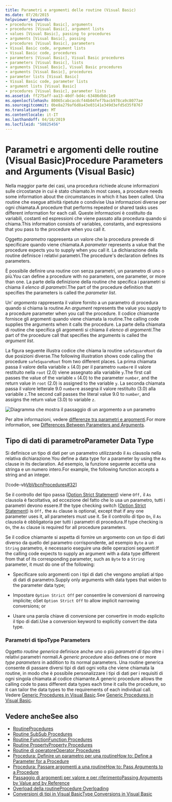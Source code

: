 ```yaml
---
title: Parametri e argomenti delle routine (Visual Basic)
ms.date: 07/20/2015
helpviewer_keywords:
- procedures [Visual Basic], arguments
- procedures [Visual Basic], argument lists
- values [Visual Basic], passing to procedures
- arguments [Visual Basic], passing
- procedures [Visual Basic], parameters
- Visual Basic code, argument lists
- Visual Basic code, procedures
- parameters [Visual Basic], Visual Basic procedures
- parameters [Visual Basic], lists
- arguments [Visual Basic], Visual Basic procedures
- arguments [Visual Basic], procedures
- parameter lists [Visual Basic]
- Visual Basic code, parameter lists
- argument lists [Visual Basic]
- procedures [Visual Basic], parameter lists
ms.assetid: ff275aff-aa13-40df-bd4c-63486db8c1e9
ms.openlocfilehash: 80065cabcacdcf44b04fef7bacb978ca9c8077ae
ms.sourcegitcommit: 0be8a279af6d8a43e03141e349d3efd5d35f8767
ms.translationtype: MT
ms.contentlocale: it-IT
ms.lasthandoff: 04/18/2019
ms.locfileid: "58825456"
---
```

# <a name="procedure-parameters-and-arguments-visual-basic"></a><span data-ttu-id="1e20a-102">Parametri e argomenti delle routine (Visual Basic)</span><span class="sxs-lookup"><span data-stu-id="1e20a-102">Procedure Parameters and Arguments (Visual Basic)</span></span>
<span data-ttu-id="1e20a-103">Nella maggior parte dei casi, una procedura richiede alcune informazioni sulle circostanze in cui è stato chiamato.</span><span class="sxs-lookup"><span data-stu-id="1e20a-103">In most cases, a procedure needs some information about the circumstances in which it has been called.</span></span> <span data-ttu-id="1e20a-104">Una routine che esegue attività ripetute o condivise Usa informazioni diverse per ogni chiamata.</span><span class="sxs-lookup"><span data-stu-id="1e20a-104">A procedure that performs repeated or shared tasks uses different information for each call.</span></span> <span data-ttu-id="1e20a-105">Queste informazioni è costituito da variabili, costanti ed espressioni che viene passato alla procedura quando si chiama.</span><span class="sxs-lookup"><span data-stu-id="1e20a-105">This information consists of variables, constants, and expressions that you pass to the procedure when you call it.</span></span>  
  
 <span data-ttu-id="1e20a-106">Oggetto *parametro* rappresenta un valore che la procedura prevede di specificare quando viene chiamata.</span><span class="sxs-lookup"><span data-stu-id="1e20a-106">A *parameter* represents a value that the procedure expects you to supply when you call it.</span></span> <span data-ttu-id="1e20a-107">La dichiarazione della routine definisce i relativi parametri.</span><span class="sxs-lookup"><span data-stu-id="1e20a-107">The procedure's declaration defines its parameters.</span></span>  
  
 <span data-ttu-id="1e20a-108">È possibile definire una routine con senza parametri, un parametro di uno o più.</span><span class="sxs-lookup"><span data-stu-id="1e20a-108">You can define a procedure with no parameters, one parameter, or more than one.</span></span> <span data-ttu-id="1e20a-109">La parte della definizione della routine che specifica i parametri si chiama il *elenco di parametri*.</span><span class="sxs-lookup"><span data-stu-id="1e20a-109">The part of the procedure definition that specifies the parameters is called the *parameter list*.</span></span>  
  
 <span data-ttu-id="1e20a-110">Un' *argomento* rappresenta il valore fornito a un parametro di procedura quando si chiama la routine.</span><span class="sxs-lookup"><span data-stu-id="1e20a-110">An *argument* represents the value you supply to a procedure parameter when you call the procedure.</span></span> <span data-ttu-id="1e20a-111">Il codice chiamante fornisce gli argomenti quando viene chiamata la routine.</span><span class="sxs-lookup"><span data-stu-id="1e20a-111">The calling code supplies the arguments when it calls the procedure.</span></span> <span data-ttu-id="1e20a-112">La parte della chiamata di routine che specifica gli argomenti si chiama il *elenco di argomenti*.</span><span class="sxs-lookup"><span data-stu-id="1e20a-112">The part of the procedure call that specifies the arguments is called the *argument list*.</span></span>  
  
 <span data-ttu-id="1e20a-113">La figura seguente illustra codice che chiama la routine `safeSquareRoot` da due posizioni diverse.</span><span class="sxs-lookup"><span data-stu-id="1e20a-113">The following illustration shows code calling the procedure `safeSquareRoot` from two different places.</span></span> <span data-ttu-id="1e20a-114">La prima chiamata passa il valore della variabile `x` (4.0) per il parametro `number`e il valore restituito nella `root` (2.0) viene assegnato alla variabile `y`.</span><span class="sxs-lookup"><span data-stu-id="1e20a-114">The first call passes the value of the variable `x` (4.0) to the parameter `number`, and the return value in `root` (2.0) is assigned to the variable `y`.</span></span> <span data-ttu-id="1e20a-115">La seconda chiamata passa il valore letterale 9.0 `number`e assegna il valore restituito (3.0) alla variabile `z`.</span><span class="sxs-lookup"><span data-stu-id="1e20a-115">The second call passes the literal value 9.0 to `number`, and assigns the return value (3.0) to variable `z`.</span></span>  
  
 ![Diagramma che mostra il passaggio di un argomento a un parametro](./media/procedure-parameters-and-arguments/pass-argument-parameter.gif)  
  
 <span data-ttu-id="1e20a-117">Per altre informazioni, vedere [differenze tra parametri e argomenti](./differences-between-parameters-and-arguments.md).</span><span class="sxs-lookup"><span data-stu-id="1e20a-117">For more information, see [Differences Between Parameters and Arguments](./differences-between-parameters-and-arguments.md).</span></span>  
  
## <a name="parameter-data-type"></a><span data-ttu-id="1e20a-118">Tipo di dati di parametro</span><span class="sxs-lookup"><span data-stu-id="1e20a-118">Parameter Data Type</span></span>  
 <span data-ttu-id="1e20a-119">Si definisce un tipo di dati per un parametro utilizzando il `As` clausola nella relativa dichiarazione.</span><span class="sxs-lookup"><span data-stu-id="1e20a-119">You define a data type for a parameter by using the `As` clause in its declaration.</span></span> <span data-ttu-id="1e20a-120">Ad esempio, la funzione seguente accetta una stringa e un numero intero.</span><span class="sxs-lookup"><span data-stu-id="1e20a-120">For example, the following function accepts a string and an integer.</span></span>  
  
 [!code-vb[VbVbcnProcedures#32](~/samples/snippets/visualbasic/VS_Snippets_VBCSharp/VbVbcnProcedures/VB/Class1.vb#32)]  
  
 <span data-ttu-id="1e20a-121">Se il controllo del tipo passa ([Option Strict Statement](../../../../visual-basic/language-reference/statements/option-strict-statement.md)) viene `Off,` il `As` clausola è facoltativa, ad eccezione del fatto che lo usa un parametro, tutti i parametri devono essere.</span><span class="sxs-lookup"><span data-stu-id="1e20a-121">If the type checking switch ([Option Strict Statement](../../../../visual-basic/language-reference/statements/option-strict-statement.md)) is `Off,` the `As` clause is optional, except that if any one parameter uses it, all parameters must use it.</span></span> <span data-ttu-id="1e20a-122">Se il controllo di tipo `On`, il `As` clausola è obbligatoria per tutti i parametri di procedura.</span><span class="sxs-lookup"><span data-stu-id="1e20a-122">If type checking is `On`, the `As` clause is required for all procedure parameters.</span></span>  
  
 <span data-ttu-id="1e20a-123">Se il codice chiamante si aspetta di fornire un argomento con un tipo di dati diverso da quello del parametro corrispondente, ad esempio `Byte` a un `String` parametro, è necessario eseguire una delle operazioni seguenti:</span><span class="sxs-lookup"><span data-stu-id="1e20a-123">If the calling code expects to supply an argument with a data type different from that of its corresponding parameter, such as `Byte` to a `String` parameter, it must do one of the following:</span></span>  
  
-   <span data-ttu-id="1e20a-124">Specificare solo argomenti con i tipi di dati che vengono ampliati al tipo di dati di parametro.</span><span class="sxs-lookup"><span data-stu-id="1e20a-124">Supply only arguments with data types that widen to the parameter data type;</span></span>  
  
-   <span data-ttu-id="1e20a-125">Impostare `Option Strict Off` per consentire le conversioni di narrowing implicite; o</span><span class="sxs-lookup"><span data-stu-id="1e20a-125">Set `Option Strict Off` to allow implicit narrowing conversions; or</span></span>  
  
-   <span data-ttu-id="1e20a-126">Usare una parola chiave di conversione per convertire in modo esplicito il tipo di dati.</span><span class="sxs-lookup"><span data-stu-id="1e20a-126">Use a conversion keyword to explicitly convert the data type.</span></span>  
  
### <a name="type-parameters"></a><span data-ttu-id="1e20a-127">Parametri di tipo</span><span class="sxs-lookup"><span data-stu-id="1e20a-127">Type Parameters</span></span>  
 <span data-ttu-id="1e20a-128">Oggetto *routine generica* definisce anche uno o più *parametri di tipo* oltre i relativi parametri normali.</span><span class="sxs-lookup"><span data-stu-id="1e20a-128">A *generic procedure* also defines one or more *type parameters* in addition to its normal parameters.</span></span> <span data-ttu-id="1e20a-129">Una routine generica consente di passare diversi tipi di dati ogni volta che viene chiamata la routine, in modo che è possibile personalizzare i tipi di dati per i requisiti di ogni singola chiamata al codice chiamante.</span><span class="sxs-lookup"><span data-stu-id="1e20a-129">A generic procedure allows the calling code to pass different data types each time it calls the procedure, so it can tailor the data types to the requirements of each individual call.</span></span> <span data-ttu-id="1e20a-130">Vedere [Generic Procedures in Visual Basic](../../../../visual-basic/programming-guide/language-features/data-types/generic-procedures.md).</span><span class="sxs-lookup"><span data-stu-id="1e20a-130">See [Generic Procedures in Visual Basic](../../../../visual-basic/programming-guide/language-features/data-types/generic-procedures.md).</span></span>  
  
## <a name="see-also"></a><span data-ttu-id="1e20a-131">Vedere anche</span><span class="sxs-lookup"><span data-stu-id="1e20a-131">See also</span></span>

- [<span data-ttu-id="1e20a-132">Routine</span><span class="sxs-lookup"><span data-stu-id="1e20a-132">Procedures</span></span>](./index.md)
- [<span data-ttu-id="1e20a-133">Routine Sub</span><span class="sxs-lookup"><span data-stu-id="1e20a-133">Sub Procedures</span></span>](./sub-procedures.md)
- [<span data-ttu-id="1e20a-134">Routine Function</span><span class="sxs-lookup"><span data-stu-id="1e20a-134">Function Procedures</span></span>](./function-procedures.md)
- [<span data-ttu-id="1e20a-135">Routine Property</span><span class="sxs-lookup"><span data-stu-id="1e20a-135">Property Procedures</span></span>](./property-procedures.md)
- [<span data-ttu-id="1e20a-136">Routine di operatore</span><span class="sxs-lookup"><span data-stu-id="1e20a-136">Operator Procedures</span></span>](./operator-procedures.md)
- [<span data-ttu-id="1e20a-137">Procedura: Definire un parametro per una routine</span><span class="sxs-lookup"><span data-stu-id="1e20a-137">How to: Define a Parameter for a Procedure</span></span>](./how-to-define-a-parameter-for-a-procedure.md)
- [<span data-ttu-id="1e20a-138">Procedura: Passare argomenti a una routine</span><span class="sxs-lookup"><span data-stu-id="1e20a-138">How to: Pass Arguments to a Procedure</span></span>](./how-to-pass-arguments-to-a-procedure.md)
- [<span data-ttu-id="1e20a-139">Passaggio di argomenti per valore e per riferimento</span><span class="sxs-lookup"><span data-stu-id="1e20a-139">Passing Arguments by Value and by Reference</span></span>](./passing-arguments-by-value-and-by-reference.md)
- [<span data-ttu-id="1e20a-140">Overload della routine</span><span class="sxs-lookup"><span data-stu-id="1e20a-140">Procedure Overloading</span></span>](./procedure-overloading.md)
- [<span data-ttu-id="1e20a-141">Conversioni di tipi in Visual Basic</span><span class="sxs-lookup"><span data-stu-id="1e20a-141">Type Conversions in Visual Basic</span></span>](../../../../visual-basic/programming-guide/language-features/data-types/type-conversions.md)

